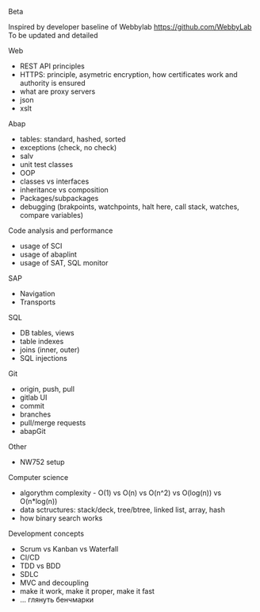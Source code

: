 Beta

Inspired by developer baseline of Webbylab https://github.com/WebbyLab
To be updated and detailed

Web
- REST API principles
- HTTPS: principle, asymetric encryption, how certificates work and authority is ensured
- what are proxy servers
- json
- xslt

Abap
- tables: standard, hashed, sorted
- exceptions (check, no check)
- salv
- unit test classes
- OOP
- classes vs interfaces
- inheritance vs composition
- Packages/subpackages
- debugging (brakpoints, watchpoints, halt here, call stack, watches, compare variables)

Code analysis and performance
- usage of SCI
- usage of abaplint
- usage of SAT, SQL monitor

SAP
- Navigation
- Transports

SQL
- DB tables, views
- table indexes
- joins (inner, outer)
- SQL injections

Git
- origin, push, pull
- gitlab UI
- commit
- branches
- pull/merge requests
- abapGit

Other
- NW752 setup

Computer science
- algorythm complexity - O(1) vs O(n) vs O(n^2) vs O(log(n)) vs O(n*log(n))
- data sctructures: stack/deck, tree/btree, linked list, array, hash
- how binary search works

Development concepts
- Scrum vs Kanban vs Waterfall
- CI/CD
- TDD vs BDD
- SDLC
- MVC and decoupling
- make it work, make it proper, make it fast
- ... глянуть бенчмарки
